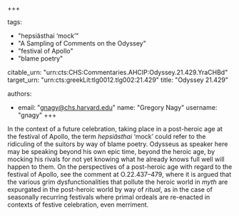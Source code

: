 +++

tags:
- "hepsiâsthai ‘mock’"
- "A Sampling of Comments on the Odyssey"
- "festival of Apollo"
- "blame poetry"

citable_urn: "urn:cts:CHS:Commentaries.AHCIP:Odyssey.21.429.YraCHBd"
target_urn: "urn:cts:greekLit:tlg0012.tlg002:21.429"
title: "Odyssey 21.429"

authors:
- email: "gnagy@chs.harvard.edu"
  name: "Gregory Nagy"
  username: "gnagy"
+++

<p>In the context of a future celebration, taking place in a post-heroic age at the festival of Apollo, the term <em>hepsiâsthai</em> ‘mock’ could refer to the ridiculing of the suitors by way of blame poetry. Odysseus as speaker here may be speaking beyond his own epic time, beyond the heroic age, by mocking his rivals for not yet knowing what he already knows full well will happen to them. On the perspectives of a post-heroic age with regard to the festival of Apollo, see the comment at O.22.437–479, where it is argued that the various grim dysfunctionalities that pollute the heroic world in <em>myth</em> are expurgated in the post-heroic world by way of <em>ritual</em>, as in the case of seasonally recurring festivals where primal ordeals are re-enacted in contexts of festive celebration, even merriment.  </p>